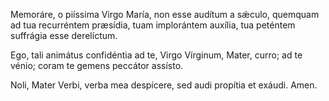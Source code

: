 Memoráre, o piíssima Virgo María, non esse audítum a sǽculo, quem­quam
ad tua recurréntem præsídia, tuam implorántem auxí­lia, tua pe­téntem
suffrágia esse de­relíctum.

Ego, tali animátus confi­dén­tia ad te, Virgo Vírginum, Ma­ter, curro;
ad te vénio; coram te ge­mens pec­cá­tor assísto.

Noli, Ma­ter Verbi, ver­ba mea despícere, sed audi propítia et exáudi.
Amen.
